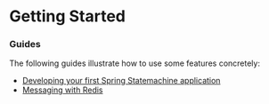 # Getting Started

### Guides
The following guides illustrate how to use some features concretely:

* [Developing your first Spring Statemachine application](https://docs.spring.io/spring-statemachine/docs/current-SNAPSHOT/reference/htmlsingle/#developing-your-first-spring-statemachine-application)
* [Messaging with Redis](https://spring.io/guides/gs/messaging-redis/)

